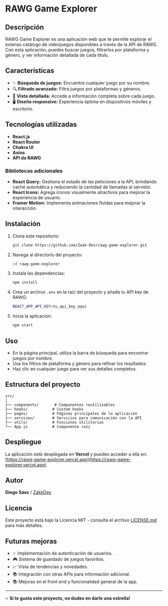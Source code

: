 # RAWG Game Explorer

## Descripción
RAWG Game Explorer es una aplicación web que te permite explorar el extenso catálogo de videojuegos disponibles a través de la API de RAWG. Con esta aplicación, puedes buscar juegos, filtrarlos por plataforma y género, y ver información detallada de cada título.

## Características
- ✨ **Búsqueda de juegos:** Encuentra cualquier juego por su nombre.
- 🔍 **Filtrado avanzado:** Filtra juegos por plataformas y géneros.
- 📝 **Vista detallada:** Accede a información completa sobre cada juego.
- 🖥️ **Diseño responsive:** Experiencia óptima en dispositivos móviles y escritorio.

## Tecnologías utilizadas
- **React.js**
- **React Router**
- **Chakra UI**
- **Axios**
- **API de RAWG**

### Bibliotecas adicionales
- **React Query:** Gestiona el estado de las peticiones a la API, brindando caché automática y reduciendo la cantidad de llamadas al servidor.
- **React Icons:** Agrega iconos visualmente atractivos para mejorar la experiencia de usuario.
- **Framer Motion:** Implementa animaciones fluidas para mejorar la interacción.

## Instalación
1. Clona este repositorio:
   ```bash
   git clone https://github.com/Zaak-Dev/rawg-game-explorer.git
   ```
2. Navega al directorio del proyecto:
   ```bash
   cd rawg-game-explorer
   ```
3. Instala las dependencias:
   ```bash
   npm install
   ```
4. Crea un archivo `.env` en la raíz del proyecto y añade tu API key de RAWG:
   ```bash
   REACT_APP_API_KEY=tu_api_key_aqui
   ```
5. Inicia la aplicación:
   ```bash
   npm start
   ```

## Uso
- En la página principal, utiliza la barra de búsqueda para encontrar juegos por nombre.
- Usa los filtros de plataforma y género para refinar los resultados.
- Haz clic en cualquier juego para ver sus detalles completos.

## Estructura del proyecto
```
src/
│
├── components/       # Componentes reutilizables
├── hooks/           # Custom hooks
├── pages/           # Páginas principales de la aplicación
├── services/        # Servicios para comunicación con la API
├── utils/           # Funciones utilitarias
└── App.js           # Componente raíz
```

## Despliegue
La aplicación está desplegada en **Vercel** y puedes acceder a ella en:
[https://rawg-game-explorer.vercel.app](https://rawg-game-explorer.vercel.app)

## Autor
**Diego Sáez** / [ZakkDev](https://github.com/Zaak-Dev)

## Licencia
Este proyecto está bajo la Licencia MIT - consulta el archivo [LICENSE.md](LICENSE.md) para más detalles.

## Futuras mejoras
- ✨ Implementación de autenticación de usuarios.
- 🎮 Sistema de guardado de juegos favoritos.
- 📈 Vista de tendencias y novedades.
- 📚 Integración con otras APIs para información adicional.
- 📚 Mejoras en el front end y funcionalidad general de la app.

---
⭐ **Si te gusta este proyecto, no dudes en darle una estrella!**
